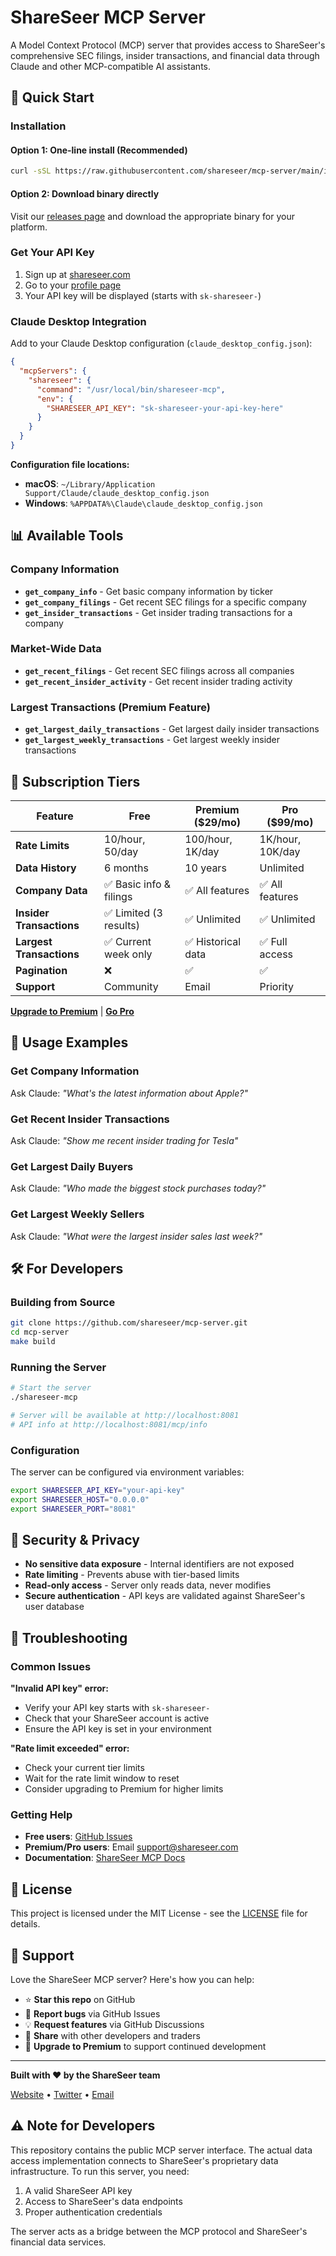 # ShareSeer MCP Server

A Model Context Protocol (MCP) server that provides access to ShareSeer's comprehensive SEC filings, insider transactions, and financial data through Claude and other MCP-compatible AI assistants.

## 🚀 Quick Start

### Installation

#### Option 1: One-line install (Recommended)
```bash
curl -sSL https://raw.githubusercontent.com/shareseer/mcp-server/main/install.sh | sh
```

#### Option 2: Download binary directly
Visit our [releases page](https://github.com/shareseer/mcp-server/releases/latest) and download the appropriate binary for your platform.

### Get Your API Key

1. Sign up at [shareseer.com](https://shareseer.com)
2. Go to your [profile page](https://shareseer.com/profile)
3. Your API key will be displayed (starts with `sk-shareseer-`)

### Claude Desktop Integration

Add to your Claude Desktop configuration (`claude_desktop_config.json`):

```json
{
  "mcpServers": {
    "shareseer": {
      "command": "/usr/local/bin/shareseer-mcp",
      "env": {
        "SHARESEER_API_KEY": "sk-shareseer-your-api-key-here"
      }
    }
  }
}
```

**Configuration file locations:**
- **macOS**: `~/Library/Application Support/Claude/claude_desktop_config.json`
- **Windows**: `%APPDATA%\Claude\claude_desktop_config.json`

## 📊 Available Tools

### Company Information
- **`get_company_info`** - Get basic company information by ticker
- **`get_company_filings`** - Get recent SEC filings for a specific company
- **`get_insider_transactions`** - Get insider trading transactions for a company

### Market-Wide Data
- **`get_recent_filings`** - Get recent SEC filings across all companies
- **`get_recent_insider_activity`** - Get recent insider trading activity

### Largest Transactions (Premium Feature)
- **`get_largest_daily_transactions`** - Get largest daily insider transactions
- **`get_largest_weekly_transactions`** - Get largest weekly insider transactions

## 💎 Subscription Tiers

| Feature | Free | Premium ($29/mo) | Pro ($99/mo) |
|---------|------|------------------|--------------|
| **Rate Limits** | 10/hour, 50/day | 100/hour, 1K/day | 1K/hour, 10K/day |
| **Data History** | 6 months | 10 years | Unlimited |
| **Company Data** | ✅ Basic info & filings | ✅ All features | ✅ All features |
| **Insider Transactions** | ✅ Limited (3 results) | ✅ Unlimited | ✅ Unlimited |
| **Largest Transactions** | ✅ Current week only | ✅ Historical data | ✅ Full access |
| **Pagination** | ❌ | ✅ | ✅ |
| **Support** | Community | Email | Priority |

[**Upgrade to Premium**](https://shareseer.com/upgrade?source=mcp) | [**Go Pro**](https://shareseer.com/upgrade?plan=pro&source=mcp)

## 🔧 Usage Examples

### Get Company Information
Ask Claude: *"What's the latest information about Apple?"*

### Get Recent Insider Transactions  
Ask Claude: *"Show me recent insider trading for Tesla"*

### Get Largest Daily Buyers
Ask Claude: *"Who made the biggest stock purchases today?"*

### Get Largest Weekly Sellers
Ask Claude: *"What were the largest insider sales last week?"*

## 🛠️ For Developers

### Building from Source

```bash
git clone https://github.com/shareseer/mcp-server.git
cd mcp-server
make build
```

### Running the Server

```bash
# Start the server
./shareseer-mcp

# Server will be available at http://localhost:8081
# API info at http://localhost:8081/mcp/info
```

### Configuration

The server can be configured via environment variables:

```bash
export SHARESEER_API_KEY="your-api-key"
export SHARESEER_HOST="0.0.0.0"
export SHARESEER_PORT="8081"
```

## 🔐 Security & Privacy

- **No sensitive data exposure** - Internal identifiers are not exposed
- **Rate limiting** - Prevents abuse with tier-based limits
- **Read-only access** - Server only reads data, never modifies
- **Secure authentication** - API keys are validated against ShareSeer's user database

## 🐛 Troubleshooting

### Common Issues

**"Invalid API key" error:**
- Verify your API key starts with `sk-shareseer-`
- Check that your ShareSeer account is active
- Ensure the API key is set in your environment

**"Rate limit exceeded" error:**
- Check your current tier limits
- Wait for the rate limit window to reset
- Consider upgrading to Premium for higher limits

### Getting Help

- **Free users**: [GitHub Issues](https://github.com/shareseer/mcp-server/issues)
- **Premium/Pro users**: Email support@shareseer.com
- **Documentation**: [ShareSeer MCP Docs](https://shareseer.com/docs/mcp)

## 📄 License

This project is licensed under the MIT License - see the [LICENSE](LICENSE) file for details.

## 🙏 Support

Love the ShareSeer MCP server? Here's how you can help:

- ⭐ **Star this repo** on GitHub
- 🐛 **Report bugs** via GitHub Issues  
- 💡 **Request features** via GitHub Discussions
- 📢 **Share** with other developers and traders
- 💎 **Upgrade to Premium** to support continued development

---

**Built with ❤️ by the ShareSeer team**

[Website](https://shareseer.com) • [Twitter](https://twitter.com/shareseer) • [Email](mailto:support@shareseer.com)

## ⚠️ Note for Developers

This repository contains the public MCP server interface. The actual data access implementation connects to ShareSeer's proprietary data infrastructure. To run this server, you need:

1. A valid ShareSeer API key
2. Access to ShareSeer's data endpoints
3. Proper authentication credentials

The server acts as a bridge between the MCP protocol and ShareSeer's financial data services.